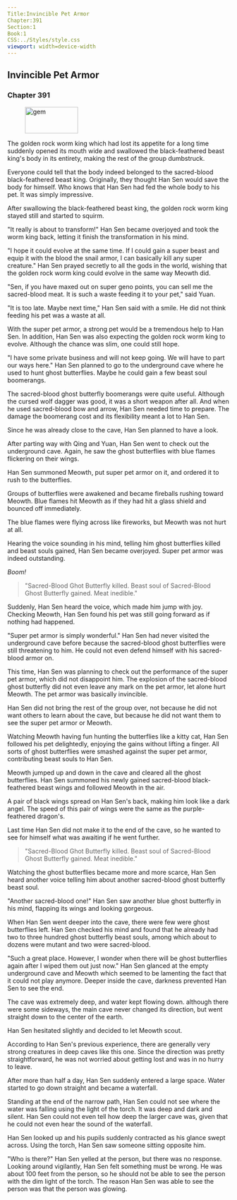 ```yaml
---
Title:Invincible Pet Armor 
Chapter:391 
Section:1 
Book:1 
CSS:../Styles/style.css 
viewport: width=device-width
---
```

  
## Invincible Pet Armor
### Chapter 391
  
<figure>
	<img src="../Images/gem.gif" alt="gem" id="gem" width="120" height="60" />
</figure>
  

  
The golden rock worm king which had lost its appetite for a long time suddenly opened its mouth wide and swallowed the black-feathered beast king's body in its entirety, making the rest of the group dumbstruck.

Everyone could tell that the body indeed belonged to the sacred-blood black-feathered beast king. Originally, they thought Han Sen would save the body for himself. Who knows that Han Sen had fed the whole body to his pet. It was simply impressive.

After swallowing the black-feathered beast king, the golden rock worm king stayed still and started to squirm.

"It really is about to transform!" Han Sen became overjoyed and took the worm king back, letting it finish the transformation in his mind.

"I hope it could evolve at the same time. If I could gain a super beast and equip it with the blood the snail armor, I can basically kill any super creature." Han Sen prayed secretly to all the gods in the world, wishing that the golden rock worm king could evolve in the same way Meowth did.

"Sen, if you have maxed out on super geno points, you can sell me the sacred-blood meat. It is such a waste feeding it to your pet," said Yuan.

"It is too late. Maybe next time," Han Sen said with a smile. He did not think feeding his pet was a waste at all.

With the super pet armor, a strong pet would be a tremendous help to Han Sen. In addition, Han Sen was also expecting the golden rock worm king to evolve. Although the chance was slim, one could still hope.

"I have some private business and will not keep going. We will have to part our ways here." Han Sen planned to go to the underground cave where he used to hunt ghost butterflies. Maybe he could gain a few beast soul boomerangs.

The sacred-blood ghost butterfly boomerangs were quite useful. Although the cursed wolf dagger was good, it was a short weapon after all. And when he used sacred-blood bow and arrow, Han Sen needed time to prepare. The damage the boomerang cost and its flexibility meant a lot to Han Sen.

Since he was already close to the cave, Han Sen planned to have a look.

After parting way with Qing and Yuan, Han Sen went to check out the underground cave. Again, he saw the ghost butterflies with blue flames flickering on their wings.

Han Sen summoned Meowth, put super pet armor on it, and ordered it to rush to the butterflies.

Groups of butterflies were awakened and became fireballs rushing toward Meowth. Blue flames hit Meowth as if they had hit a glass shield and bounced off immediately.

The blue flames were flying across like fireworks, but Meowth was not hurt at all.

Hearing the voice sounding in his mind, telling him ghost butterflies killed and beast souls gained, Han Sen became overjoyed. Super pet armor was indeed outstanding.

*Boom!*

> "Sacred-Blood Ghot Butterfly killed. Beast soul of Sacred-Blood Ghost Butterfly gained. Meat inedible."
<!--"Sacred-Blood Ghost Butterfly Killed. Beast Soul Of Sacred-Blood Ghost Butterfly Gained. Meat Inedible."-->

Suddenly, Han Sen heard the voice, which made him jump with joy. Checking Meowth, Han Sen found his pet was still going forward as if nothing had happened.

"Super pet armor is simply wonderful." Han Sen had never visited the underground cave before because the sacred-blood ghost butterflies were still threatening to him. He could not even defend himself with his sacred-blood armor on.

This time, Han Sen was planning to check out the performance of the super pet armor, which did not disappoint him. The explosion of the sacred-blood ghost butterfly did not even leave any mark on the pet armor, let alone hurt Meowth. The pet armor was basically invincible.

Han Sen did not bring the rest of the group over, not because he did not want others to learn about the cave, but because he did not want them to see the super pet armor or Meowth.

Watching Meowth having fun hunting the butterflies like a kitty cat, Han Sen followed his pet delightedly, enjoying the gains without lifting a finger. All sorts of ghost butterflies were smashed against the super pet armor, contributing beast souls to Han Sen.

Meowth jumped up and down in the cave and cleared all the ghost butterflies. Han Sen summoned his newly gained sacred-blood black-feathered beast wings and followed Meowth in the air.

A pair of black wings spread on Han Sen's back, making him look like a dark angel. The speed of this pair of wings were the same as the purple-feathered dragon's.

Last time Han Sen did not make it to the end of the cave, so he wanted to see for himself what was awaiting if he went further.

> "Sacred-Blood Ghot Butterfly killed. Beast soul of Sacred-Blood Ghost Butterfly gained. Meat inedible."
<!--"Sacred-Blood Ghost Butterfly Killed. Beast Soul Gained. Meat Inedible."-->

Watching the ghost butterflies became more and more scarce, Han Sen heard another voice telling him about another sacred-blood ghost butterfly beast soul.

"Another sacred-blood one!" Han Sen saw another blue ghost butterfly in his mind, flapping its wings and looking gorgeous.

When Han Sen went deeper into the cave, there were few were ghost butterflies left. Han Sen checked his mind and found that he already had two to three hundred ghost butterfly beast souls, among which about to dozens were mutant and two were sacred-blood.

"Such a great place. However, I wonder when there will be ghost butterflies again after I wiped them out just now." Han Sen glanced at the empty underground cave and Meowth which seemed to be lamenting the fact that it could not play anymore. Deeper inside the cave, darkness prevented Han Sen to see the end.

The cave was extremely deep, and water kept flowing down. although there were some sideways, the main cave never changed its direction, but went straight down to the center of the earth.

Han Sen hesitated slightly and decided to let Meowth scout.

According to Han Sen's previous experience, there are generally very strong creatures in deep caves like this one. Since the direction was pretty straightforward, he was not worried about getting lost and was in no hurry to leave.

After more than half a day, Han Sen suddenly entered a large space. Water started to go down straight and became a waterfall.

Standing at the end of the narrow path, Han Sen could not see where the water was falling using the light of the torch. It was deep and dark and silent. Han Sen could not even tell how deep the larger cave was, given that he could not even hear the sound of the waterfall.

Han Sen looked up and his pupils suddenly contracted as his glance swept across. Using the torch, Han Sen saw someone sitting opposite him.

"Who is there?" Han Sen yelled at the person, but there was no response. Looking around vigilantly, Han Sen felt something must be wrong. He was about 100 feet from the person, so he should not be able to see the person with the dim light of the torch. The reason Han Sen was able to see the person was that the person was glowing.